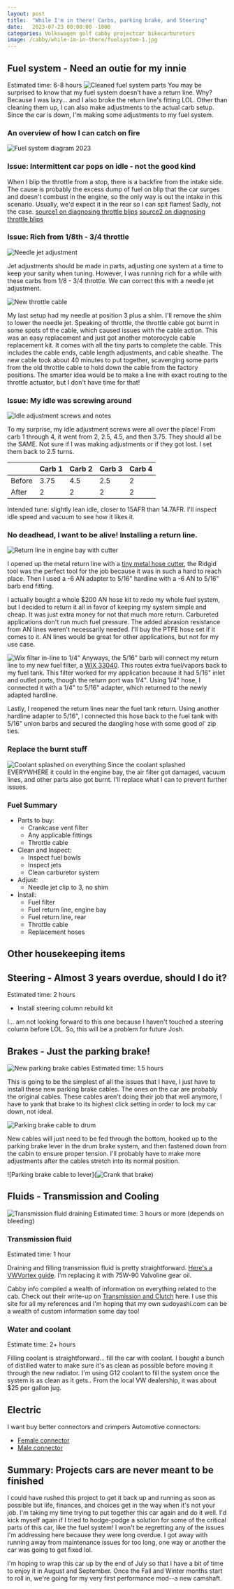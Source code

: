```yaml
---
layout: post
title:  "While I'm in there! Carbs, parking brake, and Steering"
date:   2023-07-23 00:00:00 -1000
categories: Volkswagen golf cabby projectcar bikecarburetors
image: /cabby/while-im-in-there/fuelsystem-1.jpg
---
```


## Fuel system - Need an outie for my innie

Estimated time: 6-8 hours
![Cleaned fuel system parts](https://www.sudoyashi.com/assets/img/cabby/while-im-in-there/fuelsystem-2.jpg)
You may be surprised to know that my fuel system doesn't have a return line. Why? Because I was lazy... and I also broke the return line's fitting LOL. Other than cleaning them up, I can also make adjustments to the actual carb setup. Since the car is down, I'm making some adjustments to my fuel system.

### An overview of how I can catch on fire

![Fuel system diagram 2023](https://www.sudoyashi.com/assets/img/cabby/while-im-in-there/fuelsystem-3.jpg)

### Issue: Intermittent car pops on idle - not the good kind

When I blip the throttle from a stop, there is a backfire from the intake side. The cause is probably the excess dump of fuel on blip that the car surges and doesn't combust in the engine, so the only way is out the intake in this scenario. Usually, we'd expect it in the rear so I can spit flames! Sadly, not the case. [source1 on diagnosing throttle blips](https://www.vulcanforums.com/threads/lean-popping-from-carb-at-idle-blipping-the-throttle.304374/) [source2 on diagnosing throttle blips](https://www.chopcult.com/forum/showthread.php?t=39845)

### Issue: Rich from 1/8th - 3/4 throttle

![Needle jet adjustment](https://www.sudoyashi.com/assets/img/cabby/while-im-in-there/fuelsystem-4.jpg)

Jet adjustments should be made in parts, adjusting one system at a time to keep your sanity when tuning. However, I was running rich for a while with these carbs from 1/8 - 3/4 throttle. We can correct this with a needle jet adjustment.

![New throttle cable](https://www.sudoyashi.com/assets/img/cabby/while-im-in-there/throttle-cable-1.jpg)

My last setup had my needle at position 3 plus a shim. I'll remove the shim to lower the needle jet. Speaking of throttle, the throttle cable got burnt in some spots of the cable, which caused issues with the cable action. This was an easy replacement and just got another motorocycle cable replacement kit. It comes with all the tiny parts to complete the cable. This includes the cable ends, cable length adjustments, and cable sheathe. The new cable took about 40 minutes to put together, scavenging some parts from the old throttle cable to hold down the cable from the factory positions. The smarter idea would be to make a line with exact routing to the throttle actuator, but I don't have time for that!

### Issue: My idle was screwing around

![Idle adjustment screws and notes](https://www.sudoyashi.com/assets/img/cabby/while-im-in-there/fuelsystem-5.jpg)

To my surprise, my idle adjustment screws were all over the place! From carb 1 through 4, it went from 2, 2.5, 4.5, and then 3.75. They should all be the SAME. Not sure if I was making adjustments or if they got lost. I set them back to 2.5 turns.

|        | Carb 1 | Carb 2 | Carb 3 | Carb 4 |
| ------ | ------ | ------ | ------ | ------ |
| Before | 3.75   | 4.5    | 2.5    | 2      |
| After  | 2      | 2      | 2      | 2      |

Intended tune: slightly lean idle, closer to 15AFR than 14.7AFR. I'll inspect idle speed and vacuum to see how it likes it.

### No deadhead, I want to be alive! Installing a return line.

![Return line in engine bay with cutter](https://www.sudoyashi.com/assets/img/cabby/while-im-in-there/fuelsystem-6.jpg)

I opened up the metal return line with a [tiny metal hose cutter](https://www.homedepot.com/p/RIDGID-1-4-in-to-1-1-8-in-101-Close-Quarters-Copper-Aluminum-Brass-and-Plastic-Tubing-Cutter-Multi-Use-Tubing-Tool-40617/100075014), the Ridgid tool was the perfect tool for the job because it was in such a hard to reach place. Then I used a -6 AN adapter to 5/16" hardline with a -6 AN to 5/16" barb end fitting. 

I actually bought a whole $200 AN hose kit to redo my whole fuel system, but I decided to return it all in favor of keeping my system simple and cheap. It was just extra money for not that much more return. Carbureted applications don't run much fuel pressure. The added abrasion resistance from AN lines weren't necessarily needed. I'll buy the PTFE hose set if it comes to it. AN lines would be great for other applications, but not for my use case.

![Wix filter in-line to 1/4"](https://www.sudoyashi.com/assets/img/cabby/while-im-in-there/fuelsystem-7.jpg)
Anyways, the 5/16" barb will connect my return line to my new fuel filter, a [WIX 33040](https://www.amazon.com/WIX-Filters-Complete-Line-Filter/dp/B000C9UJAA). This routes extra fuel/vapors back to my fuel tank. This filter worked for my application because it had 5/16" inlet and outlet ports, though the return port was 1/4". Using 1/4" hose, I connected it with a 1/4" to 5/16" adapter, which returned to the newly adapted hardline.

Lastly, I reopened the return lines near the fuel tank return. Using another hardline adapter to 5/16", I connected this hose back to the fuel tank with 5/16" union barbs and secured the dangling hose with some good ol' zip ties.

### Replace the burnt stuff

![Coolant splashed on everything](https://www.sudoyashi.com/assets/img/cabby/badrad/damage3.jpg)
Since the coolant splashed EVERYWHERE it could in the engine bay, the air filter got damaged, vacuum lines, and other parts also got burnt. I'll replace what I can to prevent further issues.

### Fuel Summary

- Parts to buy:
  - Crankcase vent filter
  - Any applicable fittings
  - Throttle cable
- Clean and Inspect:
  - Inspect fuel bowls
  - Inspect jets
  - Clean carburetor system
- Adjust:
  - Needle jet clip to 3, no shim
- Install:
  - Fuel filter
  - Fuel return line, engine bay
  - Fuel return line, rear
  - Throttle cable
  - Replacement hoses

## Other housekeeping items

## Steering - Almost 3 years overdue, should I do it?

Estimated time: 2 hours

- Install steering column rebuild kit

I... am not looking forward to this one because I haven't touched a steering column before LOL. So, this will be a problem for future Josh.


## Brakes - Just the parking brake!

![New parking brake cables](https://www.sudoyashi.com/assets/img/cabby/while-im-in-there/parking-brake1.jpg)
Estimated time: 1.5 hours

This is going to be the simplest of all the issues that I have, I just have to install these new parking brake cables. The ones on the car are probably the original cables. These cables aren't doing their job that well anymore, I have to yank that brake to its highest click setting in order to lock my car down, not ideal.

![Parking brake cable to drum](https://www.sudoyashi.com/assets/img/cabby/while-im-in-there/parking-brake2.jpg)

New cables will just need to be fed through the bottom, hooked up to the parking brake lever in the drum brake system, and then fastened down from the cabin to ensure proper tension. I'll probably have to make more adjustments after the cables stretch into its normal position.

![Parking brake cable to lever](![Crank that brake](https://www.sudoyashi.com/assets/img/cabby/while-im-in-there/parking-brake3.jpg))

## Fluids - Transmission and Cooling

![Transmission fluid draining]()
Estimated time: 3 hours or more (depends on bleeding)

### Transmission fluid

Estimated time: 1 hour

Draining and filling transmission fluid is pretty straightforward. [Here's a VWVortex guide](https://vwgolfmk1.org.uk/forum/index.php?page=topicview&id=how-to_2%2Fguide-changing-your_6). I'm replacing it with 75W-90 Valvoline gear oil.

Cabby info compiled a wealth of information on everything related to the cab. Check out their write-up on [Transmission and Clutch](https://www.cabby-info.com/transmission.htm) here. I use this site for all my references and I'm hoping that my own sudoyashi.com can be a wealth of custom information some day too!

### Water and coolant

Estimate time: 2+ hours

Filling coolant is straightforward... fill the car with coolant. I bought a bunch of distilled water to make sure it's as clean as possible before moving it through the new radiator. I'm using G12 coolant to fill the system once the system is as clean as it gets.. From the local VW dealership, it was about $25 per gallon jug.

## Electric

I want buy better connectors and crimpers 
Automotive connectors:
- [Female connector](https://www.automotive-connectors.com/delphi-15327868-pt-full-assembled-037-906-240-2-way-black-2-8-timer-sealed-female-connector-assembly.html?___store=english&gclid=CjwKCAjwkYDbBRB6EiwAR0T_-rnlYzVOibuWk0x1E-h-TN55IqMm1N_qt_1sTWyExnTHmwYaYYxWJBoCcksQAvD_BwE)
- [Male connector](https://www.automotive-connectors.com/catalog/product/view/id/3114/category/312/)



## Summary: Projects cars are never meant to be finished

I could have rushed this project to get it back up and running as soon as possible but life, finances, and choices get in the way when it's not your job. I'm taking my time trying to put together this car again and do it well. I'd kick myself again if I tried to hodge-podge a solution for some of the critical parts of this car, like the fuel system! I won't be regretting any of the issues I'm addressing here because they were long overdue. I got away with running away from maintenance issues for too long, one way or another the car was going to get fixed lol. 

I'm hoping to wrap this car up by the end of July so that I have a bit of time to enjoy it in August and September. Once the Fall and Winter months start to roll in, we're going for my very first performance mod--a new camshaft.